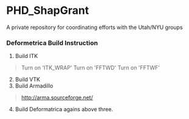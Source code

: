 # PHD_ShapGrant
A private repository for coordinating efforts with the Utah/NYU groups

### Deformetrica Build Instruction
1. Build ITK

> Turn on 'ITK_WRAP' 
> Turn on 'FFTWD'
> Turn on 'FFTWF'

2. Build VTK
3. Build Armadillo

> http://arma.sourceforge.net/

4. Build Deformatrica agains above three. 
